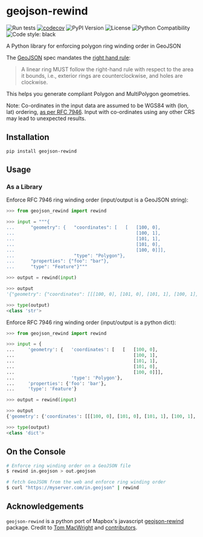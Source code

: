 # geojson-rewind

![Run tests](https://github.com/chris48s/geojson-rewind/workflows/Run%20tests/badge.svg?branch=master)
[![codecov](https://codecov.io/gh/chris48s/geojson-rewind/branch/master/graph/badge.svg?token=0WGM3W8ULH)](https://codecov.io/gh/chris48s/geojson-rewind)
![PyPI Version](https://img.shields.io/pypi/v/geojson-rewind.svg)
![License](https://img.shields.io/pypi/l/geojson-rewind.svg)
![Python Compatibility](https://img.shields.io/badge/dynamic/json?query=info.requires_python&label=python&url=https%3A%2F%2Fpypi.org%2Fpypi%2Fgeojson-rewind%2Fjson)
![Code style: black](https://img.shields.io/badge/code%20style-black-000000.svg)

A Python library for enforcing polygon ring winding order in GeoJSON

The [GeoJSON](https://tools.ietf.org/html/rfc7946) spec mandates the [right hand rule](https://tools.ietf.org/html/rfc7946#section-3.1.6):

> A linear ring MUST follow the right-hand rule with respect to the area it bounds, i.e., exterior rings are counterclockwise, and holes are clockwise.

This helps you generate compliant Polygon and MultiPolygon geometries.

Note: Co-ordinates in the input data are assumed to be WGS84 with (lon, lat) ordering, [as per RFC 7946](https://tools.ietf.org/html/rfc7946#section-3.1.1). Input with co-ordinates using any other CRS may lead to unexpected results.

## Installation

```
pip install geojson-rewind
```

## Usage

### As a Library

Enforce RFC 7946 ring winding order (input/output is a GeoJSON string):

```py
>>> from geojson_rewind import rewind

>>> input = """{
...      "geometry": {   "coordinates": [   [   [100, 0],
...                                             [100, 1],
...                                             [101, 1],
...                                             [101, 0],
...                                             [100, 0]]],
...                      "type": "Polygon"},
...      "properties": {"foo": "bar"},
...      "type": "Feature"}"""

>>> output = rewind(input)

>>> output
'{"geometry": {"coordinates": [[[100, 0], [101, 0], [101, 1], [100, 1], [100, 0]]], "type": "Polygon"}, "properties": {"foo": "bar"}, "type": "Feature"}'

>>> type(output)
<class 'str'>
```

Enforce RFC 7946 ring winding order (input/output is a python dict):

```py
>>> from geojson_rewind import rewind

>>> input = {
...     'geometry': {   'coordinates': [   [   [100, 0],
...                                            [100, 1],
...                                            [101, 1],
...                                            [101, 0],
...                                            [100, 0]]],
...                     'type': 'Polygon'},
...     'properties': {'foo': 'bar'},
...     'type': 'Feature'}

>>> output = rewind(input)

>>> output
{'geometry': {'coordinates': [[[100, 0], [101, 0], [101, 1], [100, 1], [100, 0]]], 'type': 'Polygon'}, 'properties': {'foo': 'bar'}, 'type': 'Feature'}

>>> type(output)
<class 'dict'>
```

## On the Console

```sh
# Enforce ring winding order on a GeoJSON file
$ rewind in.geojson > out.geojson

# fetch GeoJSON from the web and enforce ring winding order
$ curl "https://myserver.com/in.geojson" | rewind
```

## Acknowledgements

`geojson-rewind` is a python port of Mapbox's javascript [geojson-rewind](https://github.com/mapbox/geojson-rewind) package. Credit to [Tom MacWright](https://github.com/tmcw) and [contributors](https://github.com/mapbox/geojson-rewind/graphs/contributors).
